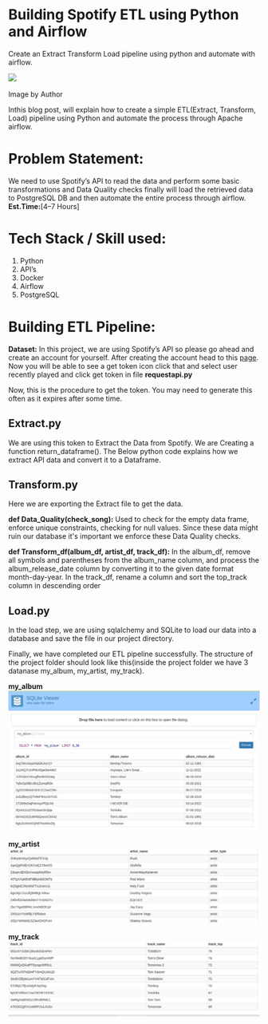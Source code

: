# Building Spotify ETL using Python and Airflow

Create an Extract Transform Load pipeline using python and automate with airflow.

![](https://miro.medium.com/max/749/1*dm8hVrPTPMenyRY4uJiBIA@2x.png)

Image by Author

Inthis blog post, will explain how to create a simple ETL(Extract, Transform, Load) pipeline using Python and automate the process through Apache airflow.

# Problem Statement:

We need to use Spotify’s API to read the data and perform some basic transformations and Data Quality checks finally will load the retrieved data to PostgreSQL DB and then automate the entire process through airflow.  **Est.Time:**[4–7 Hours]

# Tech Stack / Skill used:

1.  Python
2.  API’s
3.  Docker
4.  Airflow
5.  PostgreSQL

# Building ETL Pipeline:

**Dataset:** In this project, we are using Spotify’s API so please go ahead and create an account for yourself. After creating the account head to this  [page](https://developer.spotify.com/documentation/web-api/reference/search). Now you will be able to see a get token icon click that and select user recently played and click get token in file **requestapi.py**

Now, this is the procedure to get the token. You may need to generate this often as it expires after some time.

## Extract.py

We are using this token to Extract the Data from Spotify. We are Creating a function return_dataframe(). The Below python code explains how we extract API data and convert it to a Dataframe.

## Transform.py

Here we are exporting the Extract file to get the data.

**def Data_Quality(check_song):** Used to check for the empty data frame, enforce unique constraints, checking for null values. Since these data might ruin our database it's important we enforce these Data Quality checks.

**def Transform_df(album_df, artist_df, track_df):** In the album_df, remove all symbols and parentheses from the album_name column, and process the album_release_date column by converting it to the given date format month-day-year. In the track_df, rename a column and sort the top_track column in descending order

## Load.py

In the load step, we are using sqlalchemy and SQLite to load our data into a database and save the file in our project directory.

Finally, we have completed our ETL pipeline successfully. The structure of the project folder should look like this(inside the project folder we have 3 datanase my_album, my_artist, my_track).

**my_album**
![](Images/my_album.png)

**my_artist**
![](Images/my_artist.png)

**my_track**
![](Images/my_track.png)
